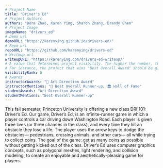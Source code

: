 ```yaml
---
# Project Name
title: "Driver's Ed"
# Project Authors
authors: "Dora Zhao, Karen Ying, Sharon Zhang, Brandy Chen"
# Project Image
imageName: "drivers_ed"
# Demo url
demoURL: "https://karenying.github.io/drivers-ed/"
# Repo url
repoURL: "https://github.com/karenying/drivers-ed"
# Writeup url
writeupURL: "https://karenying.com/drivers-ed-writeup/"
# A value that determines project visibility. The higher the number, the closer it will appear to the top
# For instance, the project that wins "Best Overall Award" should be given the highest visibilityRank
visibilityRank: 0
# Awards
instructorAwards: "🎨 Art Direction Award"
instructorMentions: "🥉 Best Overall Runner-up, 🏛️ Hall of Fame"
studentAwards: "Art Direction Award"
studentMentions: "Best Overall Runner-up"
---
```

This fall semester, Princeton University is offering a new class DRI 101: Driver’s Ed. Our game, Driver’s Ed, is an infinite-runner game in which a player controls a car driving down Washington Road. Each player is given three lives (or three chances in the class), and every time they hit an obstacle they lose a life. The player uses the arrow keys to dodge the obstacles— pedestrians, crossing animals, and other cars— all while trying to collect coins. The goal of the game: get as many coins as possible without getting kicked out of the class. Driver’s Ed uses computer graphics concepts, such as polygonal meshes, light rendering, and collision modeling, to create an enjoyable and aesthetically-pleasing game for players.
